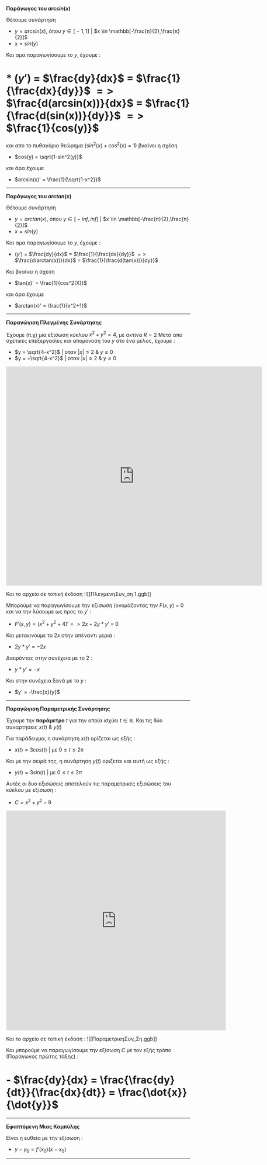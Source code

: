 **Παράγωγος του $arcsin(x)$**

Θέτουμε συνάρτηση
- $y = arcsin(x)$, όπου $y \in \mathbb[-1,1]$ | $x \in \mathbb[-\frac{π}{2},\frac{π}{2}]$
- $x = sin(y)$

Και αμα παραγωγίσουμε το $y$, έχουμε :

# * $(y')$ = $\frac{dy}{dx}$ = $\frac{1}{\frac{dx}{dy}}$ $=>$ $\frac{d(arcsin(x))}{dx}$ = $\frac{1}{\frac{d(sin(x))}{dy}}$ $=>$ $\frac{1}{cos(y)}$

και απο το πυθαγόριο θεώρημα ($sin^2(x) + cos^2(x) = 1$) βγαίνει η σχέση

* $cos(y) = \sqrt{1-sin^2(y)}$

και άρα έχουμε

* $arcsin(x)' = \frac{1}{\sqrt{1-x^2}}$

____

**Παράγωγος του $arctan(x)$**

Θέτουμε συνάρτηση
- $y = arctan(x)$, όπου $y \in \mathbb[-inf,inf]$ | $x \in \mathbb[-\frac{π}{2},\frac{π}{2}]$
- $x = sin(y)$

Και αμα παραγωγίσουμε το $y$, έχουμε :

* $(y')$ = $\frac{dy}{dx}$ = $\frac{1}{\frac{dx}{dy}}$ $=>$ $\frac{d(arctan(x))}{dx}$ = $\frac{1}{\frac{d(tan(x))}{dy}}$

Και βγαίνει η σχέση

* $tan(x)' = \frac{1}{cos^2(X)}$

και άρα έχουμε

* $arctan(x)' = \frac{1}{x^2+1}$

____

__Παραγώγιση Πλεγμένης Συνάρτησης__

Έχουμε (π.χ) μια εξίσωση κύκλου $x^2+y^2 = 4$, με ακτίνα $R = 2$
Μετά απο σχετικές επεξεργασίες και απομόνοση του $y$ στο ένα μέλος, έχουμε :

- $y = \sqrt{4-x^2}$                         | οταν $|x| \le 2$ & $y \ge 0$
- $y = +\sqrt{4-x^2}$                      | οταν $|x| \le 2$ & $y \le 0$

<iframe src="https://www.geogebra.org/calculator/adau6c5w" width="700" height="600" style="border:0;", align = "center";></iframe>

Και το αρχείο σε τοπική έκδοση :![[ΠλεγμενηΣυν_ση 1.ggb]]

Μπορούμε να παραγωγίσουμε την εξίσωση (ονομάζοντας την $F(x,y)$ = 0 και να την λύσουμε ως προς το $y'$ :

- $F'(x,y) = (x^2+y^2+4)' => 2x+2y*y'$ = 0

Και μετακινούμε το $2x$ στην απέναντι μεριά :

- $2y*y' = -2x$

Διαιρόντας στην συνέχεια με το 2 :

- $y*y' = -x$

Και στην συνέχεια ξανά με το $y$ :

- $y' = -\frac{x}{y}$

____

__Παραγώγιση Παραμετρικής Συνάρτησης__

Έχουμε την **παράμετρο** $t$ για την οποία ισχύει $t \in \mathbb{R}$.
Και τις δύο συναρτήσεις $x(t)$ & $y(t)$ 

Για παράδειγμα, η συνάρτηση $x(t)$ ορίζεται ως εξής :

- $x(t) = 3cos(t)$                       | με $0 \le t \le 2π$

Και με την σειρά της, η συνάρτηση $y(t)$ οριζεται και αυτή ως εξής :

- $y(t) = 3sin(t)$                       | με $0 \le t \le 2π$

Αυτές οι δυο εξισώσεις αποτελούν τις παραμετρικές εξισώσεις του κύκλου με εξίσωση :

- $C = x^2 + y^2 - 9$

<iframe src="https://www.geogebra.org/calculator/d7qhcyaw?embed" width="600" height="600" allowfullscreen style="border: 1px solid #e4e4e4;border-radius: 4px;" frameborder="0"></iframe>

Και το αρχείο σε τοπική έκδοση :
![[ΠαραμετρικηΣυν_Ση.ggb]]

Και μπορούμε να παραγωγίσουμε την εξίσωση $C$ με τον εξής τρόπο (Παράγωγος πρώτης τάξης) :

# - $\frac{dy}{dx} = \frac{\frac{dy}{dt}}{\frac{dx}{dt}} = \frac{\dot{x}}{\dot{y}}$

____

__Εφαπτόμενη Μιας Καμπύλης__

Είναι η ευθεία με την εξίσωση :

- $y-y_0 = f'(x_0)(x-x_0)$

____
